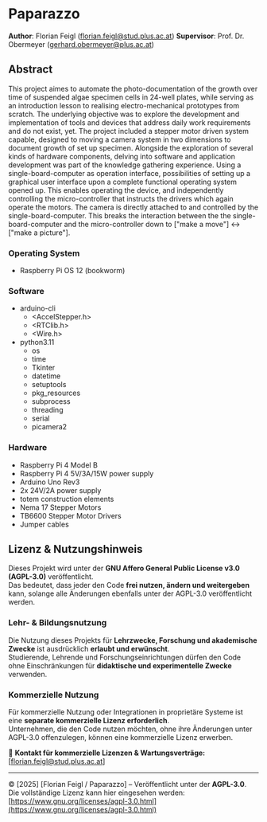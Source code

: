 # Paparazzo
**Author**: Florian Feigl (florian.feigl@stud.plus.ac.at)
**Supervisor**: Prof. Dr. Obermeyer (gerhard.obermeyer@plus.ac.at)

## Abstract
  This project aimes to automate the photo-documentation of the growth over time of suspended algae specimen cells in 24-well plates, while serving as an introduction lesson to realising electro-mechanical prototypes from scratch. The underlying objective was to explore the development and implementation of tools and devices that address daily work requirements and do not exist, yet. The project included a stepper motor driven system capable, designed to moving a camera system in two dimensions to document growth of set up specimen. Alongside the exploration of several kinds of hardware components, delving into software and application development was part of the knowledge gathering experience. Using a single-board-computer as operation interface, possibilities of setting up a graphical user interface upon a complete functional operating system opened up. This enables operating the device, and independently controlling the micro-controller that instructs the drivers which again operate the motors. The camera is directly attached to and controlled by the single-board-computer. This breaks the interaction between the the single-board-computer and the micro-controller down to ["make a move"] <-> ["make a picture"].

### Operating System  
   - Raspberry Pi OS 12 (bookworm)

### Software          
- arduino-cli
    - <AccelStepper.h>
    - <RTClib.h>
    - <Wire.h>
- python3.11
    - os 
    - time 
    - Tkinter
    - datetime 
    - setuptools
    - pkg_resources
    - subprocess
    - threading
    - serial
    - picamera2

### Hardware          
   - Raspberry Pi 4 Model B
   - Raspberry Pi 4 5V/3A/15W power supply
   - Arduino Uno Rev3
   - 2x 24V/2A power supply
   - totem construction elements
   - Nema 17 Stepper Motors
   - TB6600 Stepper Motor Drivers
   - Jumper cables

## Lizenz & Nutzungshinweis
Dieses Projekt wird unter der **GNU Affero General Public License v3.0 (AGPL-3.0)** veröffentlicht.  
Das bedeutet, dass jeder den Code **frei nutzen, ändern und weitergeben** kann, solange alle Änderungen ebenfalls unter der AGPL-3.0 veröffentlicht werden.

### Lehr- & Bildungsnutzung  
Die Nutzung dieses Projekts für **Lehrzwecke, Forschung und akademische Zwecke** ist ausdrücklich **erlaubt und erwünscht**.  
Studierende, Lehrende und Forschungseinrichtungen dürfen den Code ohne Einschränkungen für **didaktische und experimentelle Zwecke** verwenden.

### Kommerzielle Nutzung  
Für kommerzielle Nutzung oder Integrationen in proprietäre Systeme ist eine **separate kommerzielle Lizenz erforderlich**.  
Unternehmen, die den Code nutzen möchten, ohne ihre Änderungen unter AGPL-3.0 offenzulegen, können eine kommerzielle Lizenz erwerben.  

📩 **Kontakt für kommerzielle Lizenzen & Wartungsverträge:** [florian.feigl@stud.plus.ac.at]  

---

© [2025] [Florian Feigl / Paparazzo] – Veröffentlicht unter der **AGPL-3.0**.  
Die vollständige Lizenz kann hier eingesehen werden: [https://www.gnu.org/licenses/agpl-3.0.html](https://www.gnu.org/licenses/agpl-3.0.html)


